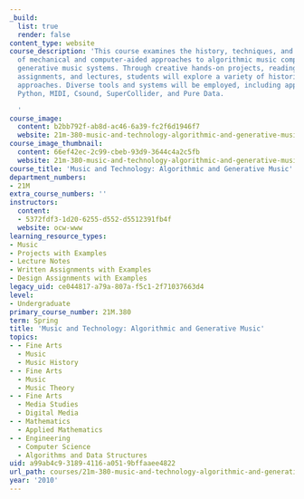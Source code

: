 ```yaml
---
_build:
  list: true
  render: false
content_type: website
course_description: 'This course examines the history, techniques, and aesthetics
  of mechanical and computer-aided approaches to algorithmic music composition and
  generative music systems. Through creative hands-on projects, readings, listening
  assignments, and lectures, students will explore a variety of historical and contemporary
  approaches. Diverse tools and systems will be employed, including applications in
  Python, MIDI, Csound, SuperCollider, and Pure Data.

  '
course_image:
  content: b2bb792f-ab8d-ac46-6a39-fc2f6d1946f7
  website: 21m-380-music-and-technology-algorithmic-and-generative-music-spring-2010
course_image_thumbnail:
  content: 66ef42ec-2c99-cbeb-93d9-3644c4a2c5fb
  website: 21m-380-music-and-technology-algorithmic-and-generative-music-spring-2010
course_title: 'Music and Technology: Algorithmic and Generative Music'
department_numbers:
- 21M
extra_course_numbers: ''
instructors:
  content:
  - 5372fdf3-1d20-6255-d552-d5512391fb4f
  website: ocw-www
learning_resource_types:
- Music
- Projects with Examples
- Lecture Notes
- Written Assignments with Examples
- Design Assignments with Examples
legacy_uid: ce044817-a79a-807a-f5c1-2f71037663d4
level:
- Undergraduate
primary_course_number: 21M.380
term: Spring
title: 'Music and Technology: Algorithmic and Generative Music'
topics:
- - Fine Arts
  - Music
  - Music History
- - Fine Arts
  - Music
  - Music Theory
- - Fine Arts
  - Media Studies
  - Digital Media
- - Mathematics
  - Applied Mathematics
- - Engineering
  - Computer Science
  - Algorithms and Data Structures
uid: a99ab4c9-3189-4116-a051-9bffaaee4822
url_path: courses/21m-380-music-and-technology-algorithmic-and-generative-music-spring-2010
year: '2010'
---
```

